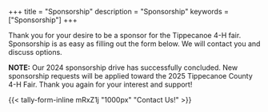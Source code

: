 +++
title = "Sponsorship"
description = "Sponsorship"
keywords = ["Sponsorship"]
+++

Thank you for your desire to be a sponsor for the Tippecanoe 4-H fair. Sponsorship is as easy as filling out the form below. We will contact you and discuss options. 

**NOTE:** Our 2024 sponsorship drive has successfully concluded. New sponsorship requests will be applied toward the 2025 Tippecanoe County 4-H Fair. Thank you again for your interest and support!

{{< tally-form-inline mRxZ1j "1000px" "Contact Us!" >}}